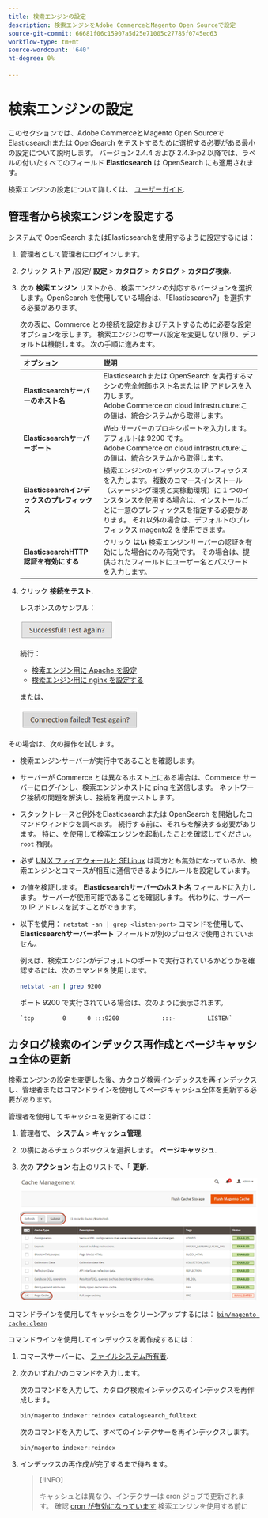 ```yaml
---
title: 検索エンジンの設定
description: 検索エンジンをAdobe CommerceとMagento Open Sourceで設定
source-git-commit: 66681f06c15907a5d25e71005c27785f0745ed63
workflow-type: tm+mt
source-wordcount: '640'
ht-degree: 0%

---
```



# 検索エンジンの設定

このセクションでは、Adobe CommerceとMagento Open SourceでElasticsearchまたは OpenSearch をテストするために選択する必要がある最小の設定について説明します。 バージョン 2.4.4 および 2.4.3-p2 以降では、ラベルの付いたすべてのフィールド **Elasticsearch** は OpenSearch にも適用されます。

検索エンジンの設定について詳しくは、 [ユーザーガイド](https://experienceleague.adobe.com/docs/commerce-admin/catalog/catalog/search/search-configuration.html).

## 管理者から検索エンジンを設定する

システムで OpenSearch またはElasticsearchを使用するように設定するには：

1. 管理者として管理者にログインします。
1. クリック **ストア** /設定/ **設定** > **カタログ** > **カタログ** > **カタログ検索**.
1. 次の **検索エンジン** リストから、検索エンジンの対応するバージョンを選択します。OpenSearch を使用している場合は、「Elasticsearch7」を選択する必要があります。

   次の表に、Commerce との接続を設定およびテストするために必要な設定オプションを示します。
検索エンジンのサーバ設定を変更しない限り、デフォルトは機能します。 次の手順に進みます。

   | オプション | 説明 |
   |--- |--- |
   | **Elasticsearchサーバーのホスト名** | Elasticsearchまたは OpenSearch を実行するマシンの完全修飾ホスト名または IP アドレスを入力します。<br>Adobe Commerce on cloud infrastructure:この値は、統合システムから取得します。 |
   | **Elasticsearchサーバーポート** | Web サーバーのプロキシポートを入力します。 デフォルトは 9200 です。<br>Adobe Commerce on cloud infrastructure:この値は、統合システムから取得します。 |
   | **Elasticsearchインデックスのプレフィックス** | 検索エンジンのインデックスのプレフィックスを入力します。 複数のコマースインストール（ステージング環境と実稼動環境）に 1 つのインスタンスを使用する場合は、インストールごとに一意のプレフィックスを指定する必要があります。 それ以外の場合は、デフォルトのプレフィックス magento2 を使用できます。 |
   | **ElasticsearchHTTP 認証を有効にする** | クリック **はい** 検索エンジンサーバーの認証を有効にした場合にのみ有効です。 その場合は、提供されたフィールドにユーザー名とパスワードを入力します。 |

1. クリック **接続をテスト**.

   レスポンスのサンプル：

   ![成功](../../assets/configuration/elastic_test-success.png)

   続行：

   - [検索エンジン用に Apache を設定](../../installation/prerequisites/search-engine/configure-apache.md)
   - [検索エンジン用に nginx を設定する](../../installation/prerequisites/search-engine/configure-nginx.md)

   または、

   ![失敗](../../assets/configuration/elastic_test-fail.png)

その場合は、次の操作を試します。

- 検索エンジンサーバーが実行中であることを確認します。
- サーバーが Commerce とは異なるホスト上にある場合は、Commerce サーバーにログインし、検索エンジンホストに ping を送信します。 ネットワーク接続の問題を解決し、接続を再度テストします。
- スタックトレースと例外をElasticsearchまたは OpenSearch を開始したコマンドウィンドウを調べます。 続行する前に、それらを解決する必要があります。 特に、を使用して検索エンジンを起動したことを確認してください。 `root` 権限。
- 必ず [UNIX ファイアウォールと SELinux](../../installation/prerequisites/search-engine/overview.md#firewall-and-selinux) は両方とも無効になっているか、検索エンジンとコマースが相互に通信できるようにルールを設定しています。
- の値を検証します。 **Elasticsearchサーバーのホスト名** フィールドに入力します。 サーバーが使用可能であることを確認します。 代わりに、サーバーの IP アドレスを試すことができます。
- 以下を使用： `netstat -an | grep <listen-port>` コマンドを使用して、 **Elasticsearchサーバーポート** フィールドが別のプロセスで使用されていません。

   例えば、検索エンジンがデフォルトのポートで実行されているかどうかを確認するには、次のコマンドを使用します。

   ```bash
   netstat -an | grep 9200
   ```

   ポート 9200 で実行されている場合は、次のように表示されます。

   ```terminal
   `tcp        0      0 :::9200            :::-         LISTEN`
   ```

## カタログ検索のインデックス再作成とページキャッシュ全体の更新

検索エンジンの設定を変更した後、カタログ検索インデックスを再インデックスし、管理者またはコマンドラインを使用してページキャッシュ全体を更新する必要があります。

管理者を使用してキャッシュを更新するには：

1. 管理者で、 **システム** > **キャッシュ管理**.
1. の横にあるチェックボックスを選択します。 **ページキャッシュ**.
1. 次の **アクション** 右上のリストで、「 **更新**.

   ![キャッシュ管理](../../assets/configuration/refresh-cache.png)

コマンドラインを使用してキャッシュをクリーンアップするには： [`bin/magento cache:clean`](../cli/manage-cache.md#clean-and-flush-cache-types)

コマンドラインを使用してインデックスを再作成するには：

1. コマースサーバーに、 [ファイルシステム所有者](../../installation/prerequisites/file-system/overview.md).
1. 次のいずれかのコマンドを入力します。

   次のコマンドを入力して、カタログ検索インデックスのインデックスを再作成します。

   ```bash
   bin/magento indexer:reindex catalogsearch_fulltext
   ```

   次のコマンドを入力して、すべてのインデクサーを再インデックスします。

   ```bash
   bin/magento indexer:reindex
   ```

1. インデックスの再作成が完了するまで待ちます。

   >[!INFO]
   >
   >キャッシュとは異なり、インデクサーは cron ジョブで更新されます。 確認 [cron が有効になっています](../cli/configure-cron-jobs.md) 検索エンジンを使用する前に

